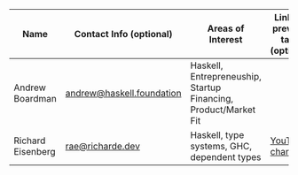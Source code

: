 | Name | Contact Info (optional) | Areas of Interest | Links to previous talks (optional) |
| ---------------- | ------------------------- | --------------------------------------------------------------- | --------------------------------- |
| Andrew  Boardman | andrew@haskell.foundation | Haskell, Entrepreneuship, Startup Financing, Product/Market Fit |                      | 
| Richard Eisenberg | rae@richarde.dev | Haskell, type systems, GHC, dependent types | [YouTube channel](https://www.youtube.com/c/tweag) |
